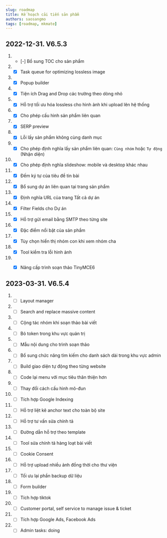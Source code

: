 ```yaml
---
slug: roadmap
title: Kế hoạch cải tiến sản phẩm
authors: saosangmo
tags: [roadmap, mkmate]
---
```


## 2022-12-31. V6.5.3
1. - [-] Bổ sung TOC cho sản phẩm
2. - [x] Task queue for optimizing lossless image
3. - [x] Popup builder
4. - [x] Tiện ích Drag and Drop các trường theo dòng nhỏ
5. - [x] Hỗ trợ tối ưu hóa lossless cho hình ảnh khi upload lên hệ thống
6. - [x] Cho phép cấu hình sản phẩm liên quan
7. - [x] SERP preview
8. - [x] Lỗi lấy sản phẩm không cùng danh mục
9. - [x] Cho phép định nghĩa lấy sản phẩm liên quan: `Cùng nhóm` hoặc `Tự động` (Nhận diện)
10. - [x] Cho phép định nghĩa slideshow: mobile và desktop khác nhau
11. - [x] Đếm ký tự của tiêu đề tin bài
12. - [x] Bổ sung dự án liên quan tại trang sản phẩm
13. - [x] Định nghĩa URL của trang Tất cả dự án
14. - [x] Filter Fields cho Dự án
15. - [x] Hỗ trợ gửi email bằng SMTP theo từng site
16. - [x] Đặc điểm nổi bật của sản phẩm
17. - [x] Tùy chọn hiển thị nhóm con khi xem nhóm cha
18. - [x] Tool kiểm tra lỗi hình ảnh
19. - [x] Nâng cấp trình soạn thảo TinyMCE6


## 2023-03-31. V6.5.4
1. - [ ] Layout manager
2. - [ ] Search and replace massive content
3. - [ ] Cộng tác nhóm khi soạn thảo bài viết
4. - [ ] Bỏ token trong khu vực quản trị
5. - [ ] Mẫu nội dung cho trình soạn thảo
6. - [ ] Bổ sung chức năng tìm kiếm cho danh sách dài trong khu vực admin
7. - [ ] Build giao diện tự động theo từng website
8. - [ ] Code lại menu với mục tiêu thân thiện hơn
9. - [ ] Thay đổi cách cấu hình mô-đun
10. - [ ] Tích hợp Google Indexing
11. - [ ] Hỗ trợ liệt kê anchor text cho toàn bộ site
12. - [ ] Hỗ trợ tư vấn sửa chính tả
13. - [ ] Đường dẫn hỗ trợ theo template
14. - [ ] Tool sửa chính tả hàng loạt bài viết
15. - [ ] Cookie Consent
16. - [ ] Hỗ trợ upload nhiều ảnh đồng thời cho thư viện
17. - [ ] Tối ưu lại phần backup dữ liệu
18. - [ ] Form builder
19. - [ ] Tích hợp tiktok
20. - [ ] Customer portal, self service to manage issue & ticket
21. - [ ] Tích hợp Google Ads, Facebook Ads
22. - [ ] Admin tasks: doing

